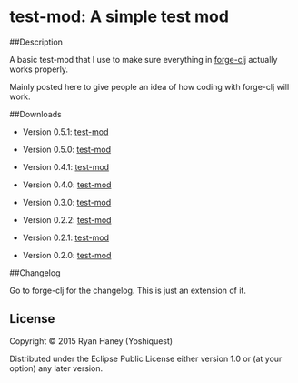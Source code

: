 # test-mod: A simple test mod

##Description

A basic test-mod that I use to make sure everything in [forge-clj](https://github.com/yoshiquest/forge-clj "forge-clj") actually works properly.

Mainly posted here to give people an idea of how coding with forge-clj will work.

##Downloads

- Version 0.5.1: [test-mod](http://bit.ly/1PAHtpY "test-mod Version 0.5.1")

- Version 0.5.0: [test-mod](http://bit.ly/1GREeYc "test-mod Version 0.5.0")

- Version 0.4.1: [test-mod](http://bit.ly/1YgDrUN "test-mod Version 0.4.1")

- Version 0.4.0: [test-mod](http://bit.ly/1GREpCR "test-mod Version 0.4.0")

- Version 0.3.0: [test-mod](http://bit.ly/1hUo3x0 "test-mod Version 0.3.0")

- Version 0.2.2: [test-mod](http://bit.ly/1VOF3C9 "test-mod Version 0.2.2")

- Version 0.2.1: [test-mod](http://bit.ly/1je15CK "test-mod Version 0.2.1")

- Version 0.2.0: [test-mod](http://bit.ly/1hrm1nS "test-mod Version 0.2.0")

##Changelog

Go to forge-clj for the changelog. This is just an extension of it.

## License

Copyright © 2015 Ryan Haney (Yoshiquest)

Distributed under the Eclipse Public License either version 1.0 or (at
your option) any later version.
